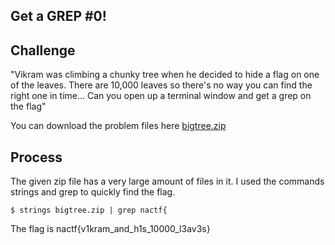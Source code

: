 ## Get a GREP #0!

## Challenge

"Vikram was climbing a chunky tree when he decided to hide a flag on one of the leaves. There are 10,000 leaves so there's no way you can find the right one in time... Can you open up a terminal window and get a grep on the flag"

You can download the problem files here [bigtree.zip](bigtree.zip)

## Process

The given zip file has a very large amount of files in it. I used the commands strings and grep to quickly find the flag.

```
$ strings bigtree.zip | grep nactf{
```

The flag is nactf{v1kram_and_h1s_10000_l3av3s}